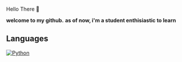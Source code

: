 Hello There 🙏

**welcome to my github.**
**as of now, i'm a student enthisiastic to learn**

## Languages

[![Python](https://img.shields.io/badge/python-black?style=for-the-badge&logo=python)](https://github.com/wervlad)